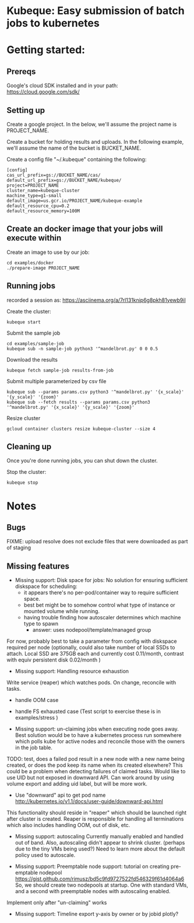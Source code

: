 # Kubeque: Easy submission of batch jobs to kubernetes

# Getting started:

## Prereqs
Google's cloud SDK installed and in your path: https://cloud.google.com/sdk/

## Setting up

Create a google project.  In the below, we'll assume the project name is PROJECT_NAME.

Create a bucket for holding results and uploads.  In the following example, we'll assume the name of the bucket is BUCKET_NAME.

Create a config file "~/.kubeque" containing the following:

```
[config]
cas_url_prefix=gs://BUCKET_NAME/cas/
default_url_prefix=gs://BUCKET_NAME/kubeque/
project=PROJECT_NAME
cluster_name=kubeque-cluster
machine_type=g1-small
default_image=us.gcr.io/PROJECT_NAME/kubeque-example
default_resource_cpu=0.2
default_resource_memory=100M
```

## Create an docker image that your jobs will execute within

Create an image to use by our job:
```
cd examples/docker
./prepare-image PROJECT_NAME
```

## Running jobs

recorded a session as:
https://asciinema.org/a/7rl131knip6g8pkh81yewb9il

Create the cluster:
```
kubeque start 
```

Submit the sample job
```
cd examples/sample-job
kubeque sub -n sample-job python3 '^mandelbrot.py' 0 0 0.5
```

Download the results
```
kubeque fetch sample-job results-from-job
```

Submit multiple parameterized by csv file
```
kubeque sub --params params.csv python3 '^mandelbrot.py' '{x_scale}' '{y_scale}' '{zoom}'
kubeque sub --fetch results --params params.csv python3 '^mandelbrot.py' '{x_scale}' '{y_scale}' '{zoom}'

```

Resize cluster
```
gcloud container clusters resize kubeque-cluster --size 4
```

## Cleaning up

Once you're done running jobs, you can shut down the cluster.

Stop the cluster:
```
kubeque stop
```

# Notes

## Bugs

FIXME: upload resolve does not exclude files that were downloaded as part of staging

## Missing features

* Missing support: Disk space for jobs:
No solution for ensuring sufficient diskspace for scheduling:
    - it appears there's no per-pod/container way to require sufficient space.
    - best bet might be to somehow control what type of instance or mounted volume while running.
    - having trouble finding how autoscaler determines which machine type to spawn
        - answer: uses nodepool/template/managed group

For now, probably best to take a parameter from config with diskspace required per node (optionally, could also 
take number of local SSDs to attach.  Local SSD are 375GB each and currently cost 0.11/month, contrast with equiv persistent disk 0.02/month )

* Missing support: Handling resource exhaustion

Write service (reaper) which watches pods.  On change, reconcile with tasks.
* handle OOM case
* handle FS exhausted case
(Test script to exercise these is in examples/stress )

* Missing support: un-claiming jobs when executing node goes away.
Best solution would be to have a kubernetes process run somewhere which polls kube for active nodes and reconcile 
those with the owners in the job table.  

TODO: test, does a failed pod result in a new node with a new name being created, or does the pod keep its name when its created elsewhere?
This could be a problem when detecting failures of claimed tasks.  Would like to use UID but not exposed in downward API.  Can work around by
using volume export and adding uid label, but will be more work.

* Use "downward" api to get pod name
http://kubernetes.io/v1.1/docs/user-guide/downward-api.html

This functionality should reside in "reaper" which should be launched right after cluster is created.  Reaper is responsible for handling all terminations which
also includes handling OOM, out of disk, etc.

* Missing support: autoscaling
Currently manually enabled and handled out of band.  Also, autoscaling didn't appear to shrink cluster.  (perhaps due to the tiny VMs being used?)
Need to learn more about the default policy used to autoscale.  

* Missing support: Preemptable node support:
tutorial on creating pre-emptable nodepool
https://gist.github.com/rimusz/bd5c9fd9727522fd546329f61d4064a6
So, we should create two nodepools at startup.  One with standard VMs, and a second with preemptable nodes with autoscaling enabled.

Implement only after "un-claiming" works

* Missing support: Timeline export
y-axis by owner or by jobid
plotly?

